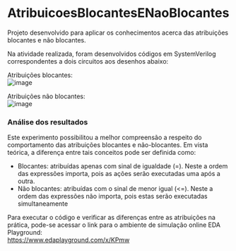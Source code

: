 # AtribuicoesBlocantesENaoBlocantes
Projeto desenvolvido para aplicar os conhecimentos acerca das atribuições blocantes e não blocantes.

Na atividade realizada, foram desenvolvidos códigos em SystemVerilog correspondentes a dois circuitos aos desenhos abaixo:

Atribuições blocantes:<br/>
![image](https://user-images.githubusercontent.com/100099053/214058947-08d628ef-0515-4712-b9de-694cde4c6b5c.png)

Atribuições não blocantes:<br/>
![image](https://user-images.githubusercontent.com/100099053/214059107-928c72b7-47a3-4883-9aea-efe41a994344.png)

### Análise dos resultados
Este experimento possibilitou a melhor compreensão a respeito do comportamento das atribuições blocantes e não-blocantes. Em vista teórica, a diferença entre tais conceitos pode ser definida como:
- Blocantes: atribuídas apenas com sinal de igualdade (=). Neste a ordem das expressões importa, pois as ações serão executadas uma após a outra.
- Não blocantes: atribuídas com o sinal de menor igual (<=). Neste a ordem das expressões não importa, pois estas serão executadas simultaneamente

Para executar o código e verificar as diferenças entre as atribuições na prática, pode-se acessar o link para o ambiente de simulação online EDA Playground:<br/>
https://www.edaplayground.com/x/KPmw
